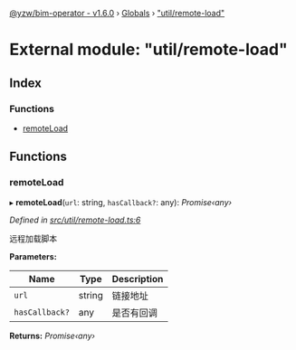 [@yzw/bim-operator - v1.6.0](../README.md) › [Globals](../globals.md) › ["util/remote-load"](_util_remote_load_.md)

# External module: "util/remote-load"

## Index

### Functions

* [remoteLoad](_util_remote_load_.md#remoteload)

## Functions

###  remoteLoad

▸ **remoteLoad**(`url`: string, `hasCallback?`: any): *Promise‹any›*

*Defined in [src/util/remote-load.ts:6](https://github.com/youkaisteve/bim-operator/blob/aeaafe6/src/util/remote-load.ts#L6)*

远程加载脚本

**Parameters:**

Name | Type | Description |
------ | ------ | ------ |
`url` | string | 链接地址 |
`hasCallback?` | any | 是否有回调  |

**Returns:** *Promise‹any›*
